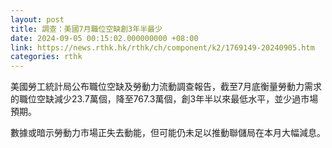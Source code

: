 ```yaml
---
layout: post
title: 調查：美國7月職位空缺創3年半最少
date: 2024-09-05 00:15:02.000000000 +08:00
link: https://news.rthk.hk/rthk/ch/component/k2/1769149-20240905.htm
categories: rthk
---
```


美國勞工統計局公布職位空缺及勞動力流動調查報告，截至7月底衡量勞動力需求的職位空缺減少23.7萬個，降至767.3萬個，創3年半以來最低水平，並少過市場預期。

數據或暗示勞動力市場正失去動能，但可能仍未足以推動聯儲局在本月大幅減息。
